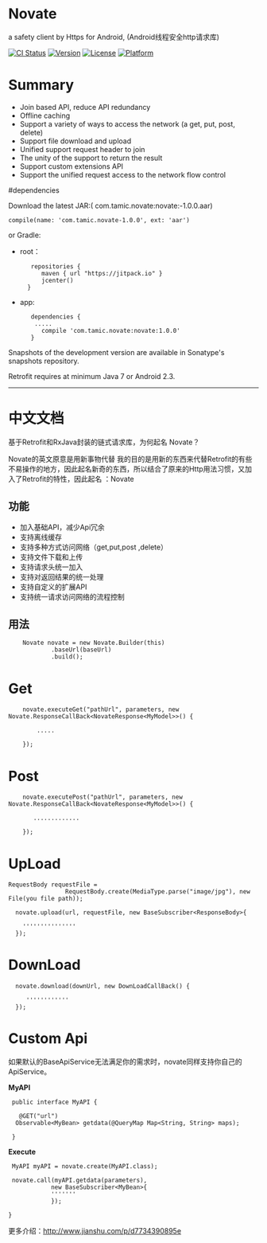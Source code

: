 # Novate
   a  safety client by Https for Android,  (Android线程安全http请求库)
   
[![CI Status](http://img.shields.io/travis/NeglectedByBoss/Novate.svg?style=flat)](https://travis-ci.org/NeglectedByBoss/Novate)
[![Version](https://img.shields.io/cocoapods/v/Novate.svg?style=flat)](http://cocoapods.org/pods/Novate)
[![License](https://img.shields.io/cocoapods/l/Novate.svg?style=flat)](http://cocoapods.org/pods/Novate)
[![Platform](https://img.shields.io/cocoapods/p/Novate.svg?style=flat)](http://cocoapods.org/pods/Novate)

# Summary


- Join based API, reduce API redundancy
- Offline caching
- Support a variety of ways to access the network (a get, put, post, delete)
- Support file download and upload
- Unified support request header to join
- The unity of the support to return the result
- Support custom extensions API
- Support the unified request access to the network flow control



#dependencies

Download the latest JAR:( com.tamic.novate:novate:-1.0.0.aar)

    compile(name: 'com.tamic.novate-1.0.0', ext: 'aar')

or Gradle:
   
- root：
     
       
         repositories {
            maven { url "https://jitpack.io" }
            jcenter()
        }
    
- app:
     
      
         dependencies {
          .....
            compile 'com.tamic.novate:novate:1.0.0'
         }
  
Snapshots of the development version are available in Sonatype's snapshots repository.

Retrofit requires at minimum Java 7 or Android 2.3.


--------------------------


# 中文文档

  基于Retrofit和RxJava封装的链式请求库，为何起名 Novate？
  
  Novate的英文原意是用新事物代替
  我的目的是用新的东西来代替Retrofit的有些不易操作的地方，因此起名新奇的东西，所以结合了原来的Http用法习惯，又加入了Retrofit的特性，因此起名 ：Novate

功能
----
 
   - 加入基础API，减少Api冗余
   - 支持离线缓存
   - 支持多种方式访问网络（get,put,post ,delete）
   - 支持文件下载和上传
   - 支持请求头统一加入
   - 支持对返回结果的统一处理
   - 支持自定义的扩展API
   - 支持统一请求访问网络的流程控制
   
   
用法
----

        Novate novate = new Novate.Builder(this)
                .baseUrl(baseUrl)
                .build();
                
       
# Get
        
        novate.executeGet("pathUrl", parameters, new Novate.ResponseCallBack<NovateResponse<MyModel>>() {
        
            .....
        
        });
        
        
# Post        
        
        
        novate.executePost("pathUrl", parameters, new Novate.ResponseCallBack<NovateResponse<MyModel>>() {
        
           .............
        
        });
        
# UpLoad

    RequestBody requestFile =
                    RequestBody.create(MediaType.parse("image/jpg"), new File(you file path));

      novate.upload(url, requestFile, new BaseSubscriber<ResponseBody>{
      
        '''''''''''''''
      });

  
# DownLoad   
     
   
      novate.download(downUrl, new DownLoadCallBack() {
      
         ''''''''''''
      });
   
   
# Custom Api 


如果默认的BaseApiService无法满足你的需求时，novate同样支持你自己的ApiService。

 **MyAPI**
    
       
     public interface MyAPI {

       @GET("url")
      Observable<MyBean> getdata(@QueryMap Map<String, String> maps);
   
     }
     
 **Execute**

     MyAPI myAPI = novate.create(MyAPI.class);

     novate.call(myAPI.getdata(parameters),
                new BaseSubscriber<MyBean>{
                '''''''
                });

    }
   
更多介绍：http://www.jianshu.com/p/d7734390895e
